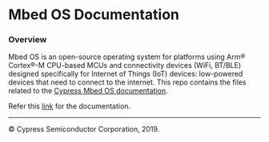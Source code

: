 # Mbed OS Documentation

### Overview
Mbed OS is an open-source operating system for platforms using Arm® Cortex®-M CPU-based MCUs and connectivity devices (WiFi, BT/BLE) designed specifically for Internet of Things (IoT) devices: low-powered devices that need to connect to the internet. This repo contains the files related to the [Cypress Mbed OS documentation](https://github.com/cypresssemiconductorco/cypress-mbed-os-docs/content/index.html).

Refer this [link](https://github.com/cypresssemiconductorco/cypress-mbed-os-docs/content/index.html) for the documentation.

---
© Cypress Semiconductor Corporation, 2019.